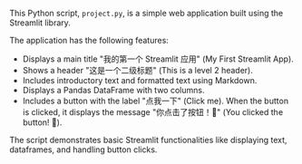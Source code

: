 This Python script, `project.py`, is a simple web application built using the Streamlit library.

The application has the following features:
*   Displays a main title "我的第一个 Streamlit 应用" (My First Streamlit App).
*   Shows a header "这是一个二级标题" (This is a level 2 header).
*   Includes introductory text and formatted text using Markdown.
*   Displays a Pandas DataFrame with two columns.
*   Includes a button with the label "点我一下" (Click me). When the button is clicked, it displays the message "你点击了按钮！🎉" (You clicked the button! 🎉).

The script demonstrates basic Streamlit functionalities like displaying text, dataframes, and handling button clicks.
